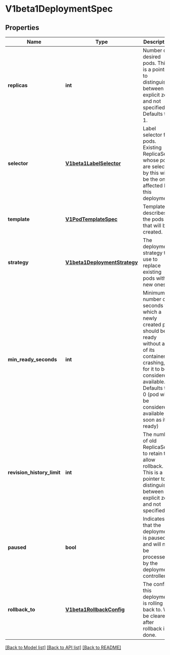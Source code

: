 # V1beta1DeploymentSpec

## Properties
Name | Type | Description | Notes
------------ | ------------- | ------------- | -------------
**replicas** | **int** | Number of desired pods. This is a pointer to distinguish between explicit zero and not specified. Defaults to 1. | [optional] 
**selector** | [**V1beta1LabelSelector**](V1beta1LabelSelector.md) | Label selector for pods. Existing ReplicaSets whose pods are selected by this will be the ones affected by this deployment. | [optional] 
**template** | [**V1PodTemplateSpec**](V1PodTemplateSpec.md) | Template describes the pods that will be created. | 
**strategy** | [**V1beta1DeploymentStrategy**](V1beta1DeploymentStrategy.md) | The deployment strategy to use to replace existing pods with new ones. | [optional] 
**min_ready_seconds** | **int** | Minimum number of seconds for which a newly created pod should be ready without any of its container crashing, for it to be considered available. Defaults to 0 (pod will be considered available as soon as it is ready) | [optional] 
**revision_history_limit** | **int** | The number of old ReplicaSets to retain to allow rollback. This is a pointer to distinguish between explicit zero and not specified. | [optional] 
**paused** | **bool** | Indicates that the deployment is paused and will not be processed by the deployment controller. | [optional] 
**rollback_to** | [**V1beta1RollbackConfig**](V1beta1RollbackConfig.md) | The config this deployment is rolling back to. Will be cleared after rollback is done. | [optional] 

[[Back to Model list]](../README.md#documentation-for-models) [[Back to API list]](../README.md#documentation-for-api-endpoints) [[Back to README]](../README.md)


